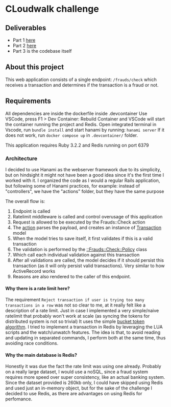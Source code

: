 # CLoudwalk challenge

## Deliverables
- Part 1 [here](./part-1.md)
- Part 2 [here](./part-2.md)
- Part 3 is the codebase itself

## About this project

This web application consists of a single endpoint: `/frauds/check` which receives a transaction and determines if the transaction is a fraud or not.

## Requirements

All dependencies are inside the dockerfile inside .devcontainer
Use VSCode, press  F1 > Dev Container: Rebuild Container and VSCode will start the container running the project and Redis.
Open integrated terminal in Vscode, run `bundle install` and start hanami by running: `hanami server` 
If it does not work, run `docker compose up` in `.devcontainer/` folder.

This application requires Ruby 3.2.2 and Redis running on port 6379

### Architecture

I decided to use Hanami as the webserver framework due to its simplicity, but on hindsight it might not have been a good idea since it's the first time I worked with it.
I organized the code as I would a regular Rails application, but following some of Hanami practices, for example: instead of "controllers", we have the "actions" folder, but they have the same purpose

The overall flow is:
1. Endpoint is called
2. Ratelimit middleware is called and control overusage of this application
3. Request is allowed to be executed by the Frauds::Check action
4. The [action](app/actions/frauds/check.rb) parses the payload, and creates an instance of [Transaction](app/models/transaction.rb) model
5. When the model tries to save itself, it first validates if this is a valid transaction
6. The validation is performed by the [::Frauds::Check::Policy](app/policies/frauds/check/policy.rb) class
7. Which call each individual validation against this transaction
8. After all validations are called, the model decides if it should persist this transaction (as it will only persist valid transactions). Very similar to how ActiveRecord works
9. Reasons are also rendered to the caller of this endpoint.

#### Why there is a rate limit here?

The requirement `Reject transaction if user is trying too many transactions in a row` was not so clear to me, at it really felt like a description of a rate limit.
Just in case I implemented a very simple/naive ratelimit that probably won't work at scale (as syncing the tokens for distributed system is not so trivial)
It uses the simple [bucket token algorithm](https://jgam.medium.com/rate-limiter-token-bucket-algorithm-efd86758c8ee).
I tried to implement a transaction in Redis by leveraging the LUA scripts and the watch/unwatch features.
The idea is that, to avoid reading and updating in separated commands, I perform both at the same time, thus avoiding race conditions.

#### Why the main database is Redis?

Honestly it was due the fact the rate limit was using one already. Probably on a really large dataset, I would use a noSQL, since a fraud system requires more speed over super consistency, like an actual banking system.
Since the dataset provided is 260kb only, I could have skipped using Redis and used just an in-memory object, but for the sake of the challenge I decided to use Redis, as there are advantages on using Redis for perfomance.